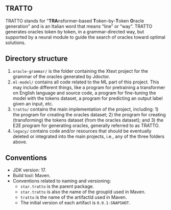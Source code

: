 ## TRATTO

TRATTO stands for "**TRA**nsformer-based **T**oken-by-**T**oken **O**racle generation" and is an Italian word that means “line” or “way”. TRATTO generates oracles token by token, in a grammar-directed way, but supported by a neural module to guide the search of oracles toward optimal solutions.

## Directory structure

1. `oracle-grammar/` is the folder containing the Xtext project for the grammar of the oracles generated by Jdoctor.
2. `ml-model/` contains all code related to the ML part of this project. This may include different things, like a program for pretraining a transformer on English language and source code, a program for fine-tuning the model with the tokens dataset, a program for predicting an output label given an input, etc.
3. `tratto/` contains the main implementation of the project, including: 1) the program for creating the oracles dataset; 2) the program for creating (transforming) the tokens dataset (from the oracles dataset); and 3) the E2E program for generating oracles, generally referred to as TRATTO.
4. `legacy/` contains code and/or resources that should be eventually deleted or integrated into the main projects, i.e., any of the three folders above.

## Conventions

- JDK version: 17.
- Build tool: Maven.
- Conventions related to naming and versioning:
    - `star.tratto` is the parent package.
    - `star.tratto` is also the name of the groupId used in Maven.
    - `tratto` is the name of the artifactId used in Maven.
    - The initial version of each artifact is `0.0.1-SNAPSHOT`.
